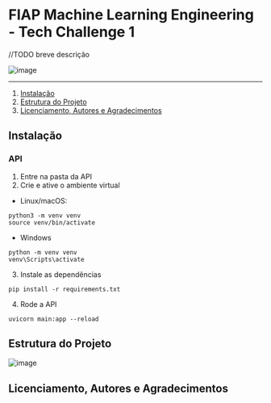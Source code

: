 # FIAP Machine Learning Engineering - Tech Challenge 1

//TODO breve descrição

![image]()

-----------------------------------

1. [Instalação](#installation)
2. [Estrutura do Projeto](#structure)
3. [Licenciamento, Autores e Agradecimentos](#licensing)

## Instalação <a name="installation"></a>

### API
1. Entre na pasta da API
2. Crie e ative o ambiente virtual

- Linux/macOS:

```
python3 -m venv venv
source venv/bin/activate
```
- Windows

```
python -m venv venv
venv\Scripts\activate
```

3. Instale as dependências

```
pip install -r requirements.txt
```

4. Rode a API
```
uvicorn main:app --reload
```


## Estrutura do Projeto <a name="structure"></a>

![image]()

## Licenciamento, Autores e Agradecimentos<a name="licensing"></a>
